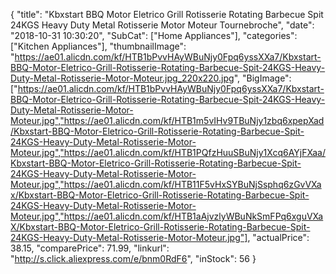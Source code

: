 {
	"title": "Kbxstart BBQ Motor Eletrico Grill Rotisserie Rotating Barbecue Spit 24KGS Heavy Duty Metal Rotisserie Motor Moteur Tournebroche",
	"date": "2018-10-31 10:30:20",
	"SubCat": ["Home Appliances"],
	"categories": ["Kitchen Appliances"],
	"thumbnailImage": "https://ae01.alicdn.com/kf/HTB1bPvvHAyWBuNjy0Fpq6yssXXa7/Kbxstart-BBQ-Motor-Eletrico-Grill-Rotisserie-Rotating-Barbecue-Spit-24KGS-Heavy-Duty-Metal-Rotisserie-Motor-Moteur.jpg_220x220.jpg",
	"BigImage": ["https://ae01.alicdn.com/kf/HTB1bPvvHAyWBuNjy0Fpq6yssXXa7/Kbxstart-BBQ-Motor-Eletrico-Grill-Rotisserie-Rotating-Barbecue-Spit-24KGS-Heavy-Duty-Metal-Rotisserie-Motor-Moteur.jpg","https://ae01.alicdn.com/kf/HTB1m5vIHv9TBuNjy1zbq6xpepXad/Kbxstart-BBQ-Motor-Eletrico-Grill-Rotisserie-Rotating-Barbecue-Spit-24KGS-Heavy-Duty-Metal-Rotisserie-Motor-Moteur.jpg","https://ae01.alicdn.com/kf/HTB1PQfzHuuSBuNjy1Xcq6AYjFXaa/Kbxstart-BBQ-Motor-Eletrico-Grill-Rotisserie-Rotating-Barbecue-Spit-24KGS-Heavy-Duty-Metal-Rotisserie-Motor-Moteur.jpg","https://ae01.alicdn.com/kf/HTB11F5vHxSYBuNjSsphq6zGvVXax/Kbxstart-BBQ-Motor-Eletrico-Grill-Rotisserie-Rotating-Barbecue-Spit-24KGS-Heavy-Duty-Metal-Rotisserie-Motor-Moteur.jpg","https://ae01.alicdn.com/kf/HTB1aAjvzlyWBuNkSmFPq6xguVXaX/Kbxstart-BBQ-Motor-Eletrico-Grill-Rotisserie-Rotating-Barbecue-Spit-24KGS-Heavy-Duty-Metal-Rotisserie-Motor-Moteur.jpg"],
	"actualPrice": 38.15,
	"comparePrice": 71.99,
	"linkurl": "http://s.click.aliexpress.com/e/bnm0RdF6",
	"inStock": 56
}
